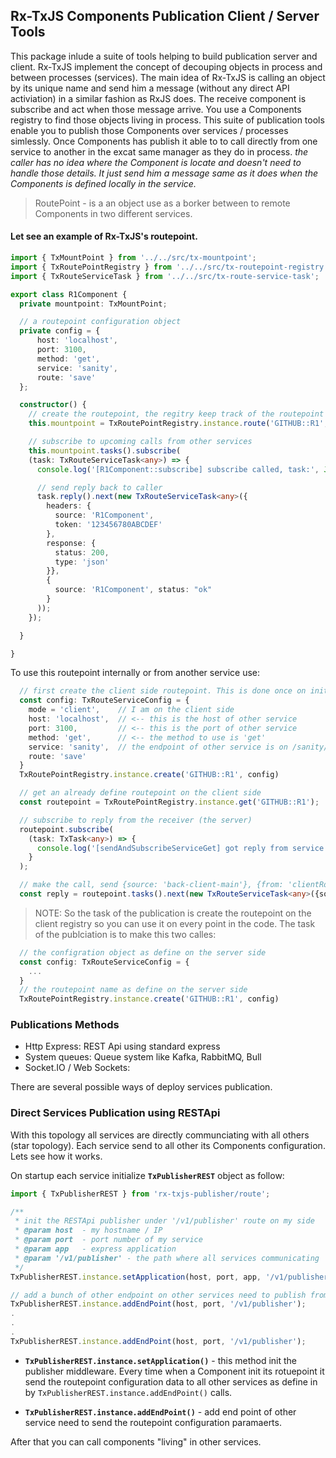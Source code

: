 ## Rx-TxJS Components Publication Client / Server Tools

This package inlude a suite of tools helping to build publication server and client. Rx-TxJS implement the concept of decouping objects in process and between processes (services). The main idea of Rx-TxJS is calling an object by its unique name and send him a message (without any direct API activiation) in a similar fashion as RxJS does. The receive component is subscribe and act when those message arrive. You use a Components registry to find those objects living in process. This suite of publication tools enable you to publish those Components over services / processes simlessly. Once Components has publish it able to to call directly from one service to another in the excat same manager as they do in process. 
*the caller has no idea where the Component is locate and doesn't need to handle those details. It just send him a message same as it does when the Components is defined locally in the service.*

>RoutePoint - is a an object use as a borker between to remote Components in two different services.

#### Let see an example of Rx-TxJS's routepoint.
````Typescript
import { TxMountPoint } from '../../src/tx-mountpoint';
import { TxRoutePointRegistry } from '../../src/tx-routepoint-registry';
import { TxRouteServiceTask } from '../../src/tx-route-service-task';

export class R1Component {
  private mountpoint: TxMountPoint;

  // a routepoint configuration object
  private config = {
      host: 'localhost',
      port: 3100,
      method: 'get',
      service: 'sanity',
      route: 'save'
  };

  constructor() {  
    // create the routepoint, the regitry keep track of the routepoint instance by it's name
    this.mountpoint = TxRoutePointRegistry.instance.route('GITHUB::R1', this.config);

    // subscribe to upcoming calls from other services
    this.mountpoint.tasks().subscribe(
    (task: TxRouteServiceTask<any>) => {
      console.log('[R1Component::subscribe] subscribe called, task:', JSON.stringify(task.get(), undefined, 2));

      // send reply back to caller
      task.reply().next(new TxRouteServiceTask<any>({
        headers: {
          source: 'R1Component',
          token: '123456780ABCDEF'
        },
        response: {
          status: 200,
          type: 'json'
        }},
        {
          source: 'R1Component', status: "ok"
        }
      ));      
    });

  }

}

````
To use this routepoint internally or from another service use:
````Typescript
  // first create the client side routepoint. This is done once on initialization
  const config: TxRouteServiceConfig = {
    mode = 'client',    // I am on the client side
    host: 'localhost',  // <-- this is the host of other service
    port: 3100,         // <-- this is the port of other service
    method: 'get',      // <-- the method to use is 'get'
    service: 'sanity',  // the endpoint of other service is on /sanity/save
    route: 'save'
  }
  TxRoutePointRegistry.instance.create('GITHUB::R1', config)

  // get an already define routepoint on the client side
  const routepoint = TxRoutePointRegistry.instance.get('GITHUB::R1');

  // subscribe to reply from the receiver (the server)
  routepoint.subscribe(
    (task: TxTask<any>) => {
      console.log('[sendAndSubscribeServiceGet] got reply from service: ', JSON.stringify(task, undefined, 2));
    }
  );

  // make the call, send {source: 'back-client-main'}, {from: 'clientRoutePoint'} to the server
  const reply = routepoint.tasks().next(new TxRouteServiceTask<any>({source: 'back-client-main'}, {from: 'clientRoutePoint'}));

````

>NOTE: So the task of the publication is create the routepoint on the client registry so you can use it on every point in the code. 
The task of the publciation is to make this two calles:
````Typescript
  // the configration object as define on the server side
  const config: TxRouteServiceConfig = {
    ...
  }
  // the routepoint name as define on the server side
  TxRoutePointRegistry.instance.create('GITHUB::R1', config)
````

### Publications Methods
* Http Express: REST Api using standard express
* System queues: Queue system like Kafka, RabbitMQ, Bull
* Socket.IO / Web Sockets: 

There are several possible ways of deploy services publication.

### Direct Services Publication using RESTApi
With this topology all services are directly communciating with all others (star topology). Each service send to all other its Components configuration. Lets see how it works.

On startup each service initialize **`TxPublisherREST`** object as follow:
````Javascript
import { TxPublisherREST } from 'rx-txjs-publisher/route';

/**
 * init the RESTApi publisher under '/v1/publisher' route on my side
 * @param host  - my hostname / IP
 * @param port  - port number of my service
 * @param app   - express application 
 * @param '/v1/publisher' - the path where all services communicating 
 */
TxPublisherREST.instance.setApplication(host, port, app, '/v1/publisher');

// add a bunch of other endpoint on other services need to publish from / to
TxPublisherREST.instance.addEndPoint(host, port, '/v1/publisher');
.
.
.
TxPublisherREST.instance.addEndPoint(host, port, '/v1/publisher');
````
* **`TxPublisherREST.instance.setApplication()`** - this method init the publisher middleware. Every time when a Component init its rotuepoint it send the routepoint configuration data to all other services as define in by `TxPublisherREST.instance.addEndPoint()` calls. 
  
* **`TxPublisherREST.instance.addEndPoint()`** - add end point of other service need to send the routepoint configuration paramaerts. 

After that you can call components "living" in other services.



